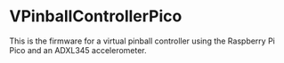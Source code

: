 # VPinballControllerPico
This is the firmware for a virtual pinball controller using the Raspberry Pi Pico and an ADXL345 accelerometer.
